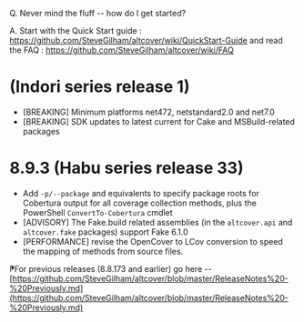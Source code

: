 ﻿Q. Never mind the fluff -- how do I get started?

A. Start with the Quick Start guide : https://github.com/SteveGilham/altcover/wiki/QuickStart-Guide and 
read the FAQ : https://github.com/SteveGilham/altcover/wiki/FAQ

# (Indori series release 1)
* [BREAKING] Minimum platforms net472, netstandard2.0 and net7.0
* [BREAKING] SDK updates to latest current for Cake and MSBuild-related packages

# 8.9.3 (Habu series release 33)
* Add `-p/--package` and equivalents to specify package roots for Cobertura output for all coverage collection methods, plus the PowerShell `ConvertTo-Cobertura` cmdlet
* [ADVISORY] The Fake.build related assemblies (in the `altcover.api` and `altcover.fake` packages) support Fake 6.1.0
* [PERFORMANCE] revise the OpenCover to LCov conversion to speed the mapping of methods from source files.

⁋For previous releases (8.8.173 and earlier) go here -- [https://github.com/SteveGilham/altcover/blob/master/ReleaseNotes%20-%20Previously.md](https://github.com/SteveGilham/altcover/blob/master/ReleaseNotes%20-%20Previously.md)